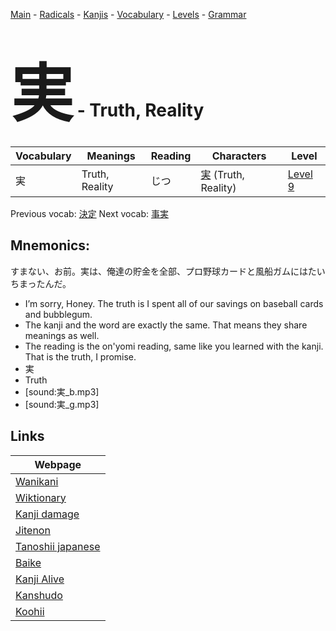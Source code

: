 <style> bigfont {font-size: 100px}</style>
[Main](../README.md) -
[Radicals](../radicals.md) -
[Kanjis](../kanjis.md) -
[Vocabulary](../vocabulary.md) -
[Levels](../levels.md) -
[Grammar](../grammar.md)
# <bigfont> 実</bigfont> - Truth, Reality 

| Vocabulary | Meanings | Reading | Characters | Level |
| --- | --- | --- | --- | --- |
| 実 | Truth, Reality | じつ |  [実](../kanjis/実.md) (Truth, Reality) | [Level 9](../levels/wk_level9.md) |

Previous vocab: [決定](決定.md) Next vocab: [事実](事実.md) 

## Mnemonics:
すまない、お前。実は、俺達の貯金を全部、プロ野球カードと風船ガムにはたいちまったんだ。
* I’m sorry, Honey. The truth is I spent all of our savings on baseball cards and bubblegum.
* The kanji and the word are exactly the same. That means they share meanings as well.
* The reading is the on'yomi reading, same like you learned with the kanji. That is the truth, I promise.
* 実
* Truth
* [sound:実_b.mp3]
* [sound:実_g.mp3]


## Links 

| Webpage |
| --- |
| [Wanikani          ](https://www.wanikani.com/kanji/実) |
| [Wiktionary        ](https://en.wiktionary.org/wiki/実) |
| [Kanji damage      ](http://www.kanjidamage.com/kanji/search?utf8=✓&q=実) |
| [Jitenon           ](https://jitenon.com/kanji/実) |
| [Tanoshii japanese ](https://www.tanoshiijapanese.com/dictionary/kanji.cfm?k=実) |
| [Baike             ](https://baike.baidu.com/item/実) |
| [Kanji Alive       ](https://app.kanjialive.com/実) |
| [Kanshudo          ](https://www.kanshudo.com/searchmn?q=実) |
| [Koohii            ](https://kanji.koohii.com/study/kanji/実) |
